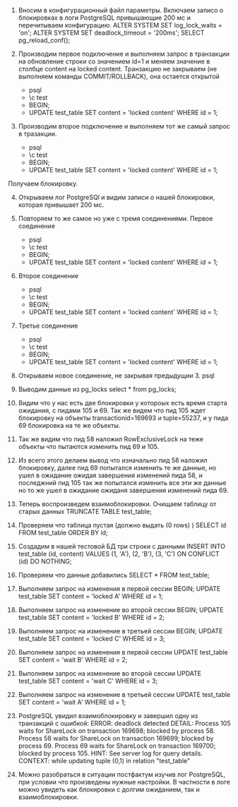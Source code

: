 1. Вносим в конфигурационный файл параметры. Включаем записо о блокировках в логи PostgreSQL привышающие 200 мс и перечитываем конфигурацию.
ALTER SYSTEM SET log_lock_waits = 'on';
ALTER SYSTEM SET deadlock_timeout = '200ms';
SELECT pg_reload_conf();

2. Производим первое подключение и выполняем запрос в транзакции на обновление строки со значением id=1 и меняем значение в столбце content на locked content. Транзакцию не закрываем (не выполняем команды COMMIT/ROLLBACK), она остается открытой
    - psql
    - \c test
    - BEGIN;
    - UPDATE test_table SET content = 'locked content' WHERE id = 1;

3. Производим второе подключение и выполняем тот же самый запрос в тразакции.
    - psql
    - \c test
    - BEGIN;
    - UPDATE test_table SET content = 'locked content' WHERE id = 1;

Получаем блокировку.

4. Открываем лог PostgreSQl и видим записи о нашей блокировки, которая привышает 200 мс.

5. Повторяем то же самое но уже с тремя соединениями. Первое соединение
    - psql
    - \c test
    - BEGIN;
    - UPDATE test_table SET content = 'locked content' WHERE id = 1;

6. Второе соединение
    - psql
    - \c test
    - BEGIN;
    - UPDATE test_table SET content = 'locked content' WHERE id = 1;

7. Третье соединение
    - psql
    - \c test
    - BEGIN;
    - UPDATE test_table SET content = 'locked content' WHERE id = 1;

8. Открываем новое соединение, не закрывая предыдущии 3.
psql

9. Выводим данные из pg_locks
select * from pg_locks;

10. Видим что у нас есть две блокировки у котороых есть время старта ожидания, с пидами 105 и 69. Так же видем что пид 105 ждет блокировку на объекты transactionid=169693 и tuple=55237, и у пида 69 блокировка на те же объекты.

11. Так же видим что пид 58 наложил RowExclusiveLock на теже объекты что пытаются изменить пид 69 и 105.

12. Из всего этого делаем вывод что изначально пид 58 наложил блокировку, далее пид 69 попытался изменить те же данные, но ушел в ожидание ожидая завершения изменений пида 58, и последжний пид 105 так же попытался изменить все эти же данные но то же ушел в ожидание ожиданя завершения изменений пида 69.

13. Теперь воспроизведем взаимоблокировки. Очищаем таблицу от старых данных
TRUNCATE TABLE test_table;

14. Проверяем что таблица пустая (должно выдать (0 rows) )
SELECT id FROM test_table ORDER BY id;

15. Создадим в нашей тестовой БД три строки с данными
INSERT INTO test_table (id, content)
VALUES (1, 'A'), (2, 'B'), (3, 'C')
ON CONFLICT (id) DO NOTHING;

16. Проверяем что данные добавились
SELECT * FROM test_table;

17. Выполняем запрос на изменения в первой сессии
BEGIN;
UPDATE test_table SET content = 'locked A' WHERE id = 1;

18. Выполняем запрос на изменение во второй сессии
BEGIN;
UPDATE test_table SET content = 'locked B' WHERE id = 2;

19. Выполняем запрос на изменение в третьей сессии
BEGIN;
UPDATE test_table SET content = 'locked C' WHERE id = 3;

20. Выполняем запрос на изменения в первой сессии
UPDATE test_table SET content = 'wait B' WHERE id = 2;

21. Выполняем запрос на изменение во второй сессии
UPDATE test_table SET content = 'wait C' WHERE id = 3;

22. Выполняем запрос на изменение в третьей сессии
UPDATE test_table SET content = 'wait A' WHERE id = 1;

23. PostgreSQL увидил взаимоблокировку и завершил одну из транзакций с ошибкой:
ERROR:  deadlock detected
DETAIL:  Process 105 waits for ShareLock on transaction 169698; blocked by process 58.
Process 58 waits for ShareLock on transaction 169699; blocked by process 69.
Process 69 waits for ShareLock on transaction 169700; blocked by process 105.
HINT:  See server log for query details.
CONTEXT:  while updating tuple (0,1) in relation "test_table"

24. Можно разобраться в ситуации постфактум изучив лог PostgreSQL, при условии что произведены нужные настройки. В частности в логе можно увидеть как блокировки с долгим ожиданием, так и взаимоблокировки.
